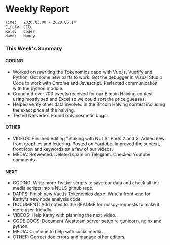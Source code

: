 # Weekly Report
```
Time: 	2020.05.08 - 2020.05.14
Circle:	CCCc
Role:   Coder
Name:   Nancy
```
### This Week's Summary

#### CODING 
- Worked on rewriting the Tokenomics dapp with Vue.js, Vuetify and Python. Got some new  parts to work. Got the debugger in Visual Studio Code to work with Chrome and Javascript. Perfected communication with the python module.
- Crunched over 700 tweets received for our Bitcoin Halving contest using mostly sed and Excel so we could sort the price guesses.
- Helped verify other data involved in the Bitcoin Halving contest including the exact price at the halving. 
- Tested Nervedex. Found only cosmetic bugs.
 

#### OTHER
- VIDEOS: Finished editing "Staking with NULS" Parts 2 and 3. Added new front graphics and lettering. Posted on Youtube. Improved the subtext, front icon and keywords on a few of our videos.
- MEDIA: Retweeted. Deleted spam on Telegram. Checked Youtube comments.

#### NEXT

- CODING: Write more Twitter scripts to save our data and check all the media scripts into a NULS github repo.
- DAPPS: Finish new Vue.js Tokenomics dapp. Write a front-end for Kathy's new node analysis code. 
- DOCUMENT: Add notes to the README for nulspy-requests to make it more user friendly.
- VIDEOS: Help Kathy with planning the next video.
- CODE DOCS: Document Westteam server setup re gunicorn, nginx and python.
- MEDIA: Continue to help with social media.
- OTHER: Correct doc errors and manage other editors.
